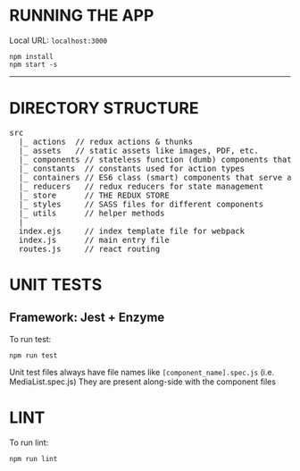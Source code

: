 # RUNNING THE APP
Local URL: `localhost:3000`
```
npm install
npm start -s
```
----
# DIRECTORY STRUCTURE
<pre>
src
  |_ actions  // redux actions & thunks
  |_ assets   // static assets like images, PDF, etc.
  |_ components // stateless function (dumb) components that only does UI rendering
  |_ constants  // constants used for action types
  |_ containers // ES6 class (smart) components that serve as "parent/controller" for the "dumb" components
  |_ reducers   // redux reducers for state management
  |_ store      // THE REDUX STORE
  |_ styles     // SASS files for different components
  |_ utils      // helper methods
  |
  index.ejs     // index template file for webpack
  index.js      // main entry file
  routes.js     // react routing
</pre>

# UNIT TESTS
## Framework: Jest + Enzyme
To run test:
```
npm run test
```
Unit test files always have file names like `[component_name].spec.js` (i.e. MediaList.spec.js)
They are present along-side with the component files

# LINT
To run lint:
```
npm run lint
```
